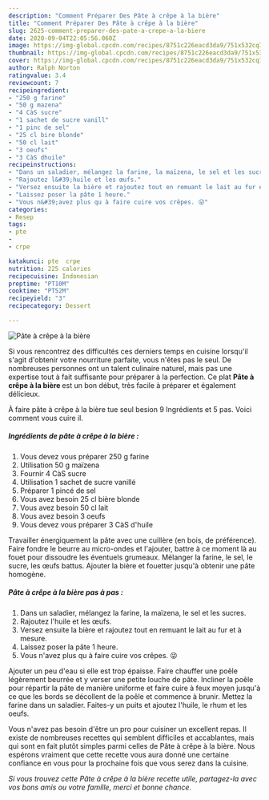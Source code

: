 ```yaml
---
description: "Comment Préparer Des Pâte à crêpe à la bière"
title: "Comment Préparer Des Pâte à crêpe à la bière"
slug: 2625-comment-preparer-des-pate-a-crepe-a-la-biere
date: 2020-09-04T22:05:56.060Z
image: https://img-global.cpcdn.com/recipes/8751c226eacd3da9/751x532cq70/pate-a-crepe-a-la-biere-photo-principale-de-la-recette.jpg
thumbnail: https://img-global.cpcdn.com/recipes/8751c226eacd3da9/751x532cq70/pate-a-crepe-a-la-biere-photo-principale-de-la-recette.jpg
cover: https://img-global.cpcdn.com/recipes/8751c226eacd3da9/751x532cq70/pate-a-crepe-a-la-biere-photo-principale-de-la-recette.jpg
author: Ralph Norton
ratingvalue: 3.4
reviewcount: 7
recipeingredient:
- "250 g farine"
- "50 g mazena"
- "4 CàS sucre"
- "1 sachet de sucre vanill"
- "1 pinc de sel"
- "25 cl bire blonde"
- "50 cl lait"
- "3 oeufs"
- "3 CàS dhuile"
recipeinstructions:
- "Dans un saladier, mélangez la farine, la maïzena, le sel et les sucres."
- "Rajoutez l&#39;huile et les œufs."
- "Versez ensuite la bière et rajoutez tout en remuant le lait au fur et à mesure."
- "Laissez poser la pâte 1 heure."
- "Vous n&#39;avez plus qu à faire cuire vos crêpes. 😜"
categories:
- Resep
tags:
- pte
- 
- crpe

katakunci: pte  crpe 
nutrition: 225 calories
recipecuisine: Indonesian
preptime: "PT10M"
cooktime: "PT52M"
recipeyield: "3"
recipecategory: Dessert

---
```



![Pâte à crêpe à la bière](https://img-global.cpcdn.com/recipes/8751c226eacd3da9/751x532cq70/pate-a-crepe-a-la-biere-photo-principale-de-la-recette.jpg)

Si vous rencontrez des difficultés ces derniers temps en cuisine lorsqu'il s'agit d'obtenir votre nourriture parfaite, vous n'êtes pas le seul. De nombreuses personnes ont un talent culinaire naturel, mais pas une expertise tout à fait suffisante pour préparer à la perfection. Ce plat <strong> Pâte à crêpe à la bière </strong> est un bon début, très facile à préparer et également délicieux.

<!--inarticleads1-->

À faire pâte à crêpe à la bière tue seul besion 9 Ingrédients et 5 pas. Voici comment vous cuire il.

##### Ingrédients de pâte à crêpe à la bière :

1. Vous devez vous préparer 250 g farine
1. Utilisation 50 g maïzena
1. Fournir 4 CàS sucre
1. Utilisation 1 sachet de sucre vanillé
1. Préparer 1 pincé de sel
1. Vous avez besoin 25 cl bière blonde
1. Vous avez besoin 50 cl lait
1. Vous avez besoin 3 oeufs
1. Vous devez vous préparer 3 CàS d&#39;huile


Travailler énergiquement la pâte avec une cuillère (en bois, de préférence). Faire fondre le beurre au micro-ondes et l&#39;ajouter, battre à ce moment là au fouet pour dissoudre les éventuels grumeaux. Mélanger la farine, le sel, le sucre, les œufs battus. Ajouter la bière et fouetter jusqu&#39;à obtenir une pâte homogène. 

<!--inarticleads2-->

##### Pâte à crêpe à la bière pas à pas :

1. Dans un saladier, mélangez la farine, la maïzena, le sel et les sucres.
1. Rajoutez l&#39;huile et les œufs.
1. Versez ensuite la bière et rajoutez tout en remuant le lait au fur et à mesure.
1. Laissez poser la pâte 1 heure.
1. Vous n&#39;avez plus qu à faire cuire vos crêpes. 😜


Ajouter un peu d&#39;eau si elle est trop épaisse. Faire chauffer une poêle légèrement beurrée et y verser une petite louche de pâte. Incliner la poêle pour répartir la pâte de manière uniforme et faire cuire à feux moyen jusqu&#39;à ce que les bords se décollent de la poêle et commence à brunir. Mettez la farine dans un saladier. Faites-y un puits et ajoutez l&#39;huile, le rhum et les oeufs. 

<!--inarticleads1-->

<p>
Vous n'avez pas besoin d'être un pro pour cuisiner un excellent repas. Il existe de nombreuses recettes qui semblent difficiles et accablantes, mais qui sont en fait plutôt simples parmi celles de Pâte à crêpe à la bière. Nous espérons vraiment que cette recette vous aura donné une certaine confiance en vous pour la prochaine fois que vous serez dans la cuisine.
</p>

<p>
<i>Si vous trouvez cette Pâte à crêpe à la bière recette utile, partagez-la avec vos bons amis ou votre famille, merci et bonne chance.</i>
</p>
